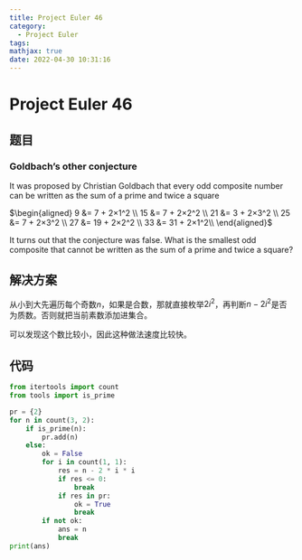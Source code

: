 ```yaml
---
title: Project Euler 46
category:
  - Project Euler
tags:
mathjax: true
date: 2022-04-30 10:31:16
---
```


<escape><!-- more --></escape>

# Project Euler 46

## 题目

### Goldbach’s other conjecture

It was proposed by Christian Goldbach that every odd composite number can be written as the sum of a prime and twice a square

$\begin{aligned}
9 &= 7 + 2×1^2 \\
15 &= 7 + 2×2^2 \\
21 &= 3 + 2×3^2 \\
25 &= 7 + 2×3^2 \\
27 &= 19 + 2×2^2 \\
33 &= 31 + 2×1^2\\
\end{aligned}$

It turns out that the conjecture was false.
What is the smallest odd composite that cannot be written as the sum of a prime and twice a square?

## 解决方案

从小到大先遍历每个奇数$n$，如果是合数，那就直接枚举$2i^2$，再判断$n-2i^2$是否为质数。否则就把当前素数添加进集合。

可以发现这个数比较小，因此这种做法速度比较快。

## 代码

```py
from itertools import count
from tools import is_prime

pr = {2}
for n in count(3, 2):
    if is_prime(n):
        pr.add(n)
    else:
        ok = False
        for i in count(1, 1):
            res = n - 2 * i * i
            if res <= 0:
                break
            if res in pr:
                ok = True
                break
        if not ok:
            ans = n
            break
print(ans)
```
